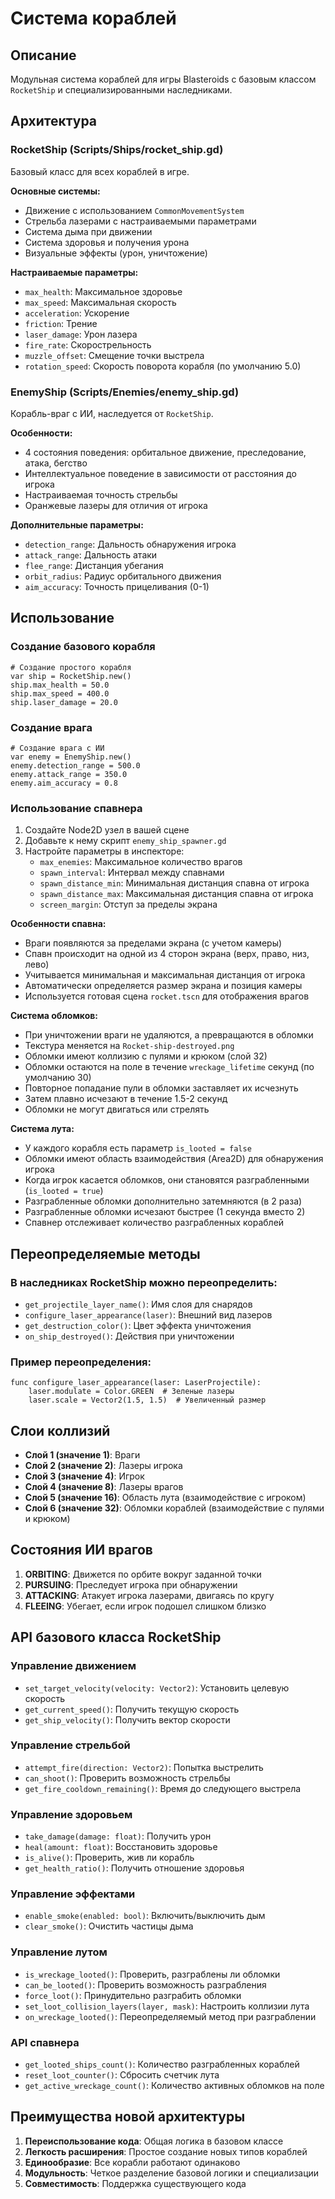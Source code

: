 # Система кораблей

## Описание

Модульная система кораблей для игры Blasteroids с базовым классом `RocketShip` и специализированными наследниками.

## Архитектура

### RocketShip (Scripts/Ships/rocket_ship.gd)

Базовый класс для всех кораблей в игре.

**Основные системы:**

- Движение с использованием `CommonMovementSystem`
- Стрельба лазерами с настраиваемыми параметрами
- Система дыма при движении
- Система здоровья и получения урона
- Визуальные эффекты (урон, уничтожение)

**Настраиваемые параметры:**

- `max_health`: Максимальное здоровье
- `max_speed`: Максимальная скорость
- `acceleration`: Ускорение
- `friction`: Трение
- `laser_damage`: Урон лазера
- `fire_rate`: Скорострельность
- `muzzle_offset`: Смещение точки выстрела
- `rotation_speed`: Скорость поворота корабля (по умолчанию 5.0)

### EnemyShip (Scripts/Enemies/enemy_ship.gd)

Корабль-враг с ИИ, наследуется от `RocketShip`.

**Особенности:**

- 4 состояния поведения: орбитальное движение, преследование, атака, бегство
- Интеллектуальное поведение в зависимости от расстояния до игрока
- Настраиваемая точность стрельбы
- Оранжевые лазеры для отличия от игрока

**Дополнительные параметры:**

- `detection_range`: Дальность обнаружения игрока
- `attack_range`: Дальность атаки
- `flee_range`: Дистанция убегания
- `orbit_radius`: Радиус орбитального движения
- `aim_accuracy`: Точность прицеливания (0-1)

## Использование

### Создание базового корабля

```gdscript
# Создание простого корабля
var ship = RocketShip.new()
ship.max_health = 50.0
ship.max_speed = 400.0
ship.laser_damage = 20.0
```

### Создание врага

```gdscript
# Создание врага с ИИ
var enemy = EnemyShip.new()
enemy.detection_range = 500.0
enemy.attack_range = 350.0
enemy.aim_accuracy = 0.8
```

### Использование спавнера

1. Создайте Node2D узел в вашей сцене
2. Добавьте к нему скрипт `enemy_ship_spawner.gd`
3. Настройте параметры в инспекторе:
   - `max_enemies`: Максимальное количество врагов
   - `spawn_interval`: Интервал между спавнами
   - `spawn_distance_min`: Минимальная дистанция спавна от игрока
   - `spawn_distance_max`: Максимальная дистанция спавна от игрока
   - `screen_margin`: Отступ за пределы экрана

**Особенности спавна:**

- Враги появляются за пределами экрана (с учетом камеры)
- Спавн происходит на одной из 4 сторон экрана (верх, право, низ, лево)
- Учитывается минимальная и максимальная дистанция от игрока
- Автоматически определяется размер экрана и позиция камеры
- Используется готовая сцена `rocket.tscn` для отображения врагов

**Система обломков:**

- При уничтожении враги не удаляются, а превращаются в обломки
- Текстура меняется на `Rocket-ship-destroyed.png`
- Обломки имеют коллизию с пулями и крюком (слой 32)
- Обломки остаются на поле в течение `wreckage_lifetime` секунд (по умолчанию 30)
- Повторное попадание пули в обломки заставляет их исчезнуть
- Затем плавно исчезают в течение 1.5-2 секунд
- Обломки не могут двигаться или стрелять

**Система лута:**

- У каждого корабля есть параметр `is_looted = false`
- Обломки имеют область взаимодействия (Area2D) для обнаружения игрока
- Когда игрок касается обломков, они становятся разграбленными (`is_looted = true`)
- Разграбленные обломки дополнительно затемняются (в 2 раза)
- Разграбленные обломки исчезают быстрее (1 секунда вместо 2)
- Спавнер отслеживает количество разграбленных кораблей

## Переопределяемые методы

### В наследниках RocketShip можно переопределить:

- `get_projectile_layer_name()`: Имя слоя для снарядов
- `configure_laser_appearance(laser)`: Внешний вид лазеров
- `get_destruction_color()`: Цвет эффекта уничтожения
- `on_ship_destroyed()`: Действия при уничтожении

### Пример переопределения:

```gdscript
func configure_laser_appearance(laser: LaserProjectile):
    laser.modulate = Color.GREEN  # Зеленые лазеры
    laser.scale = Vector2(1.5, 1.5)  # Увеличенный размер
```

## Слои коллизий

- **Слой 1 (значение 1)**: Враги
- **Слой 2 (значение 2)**: Лазеры игрока
- **Слой 3 (значение 4)**: Игрок
- **Слой 4 (значение 8)**: Лазеры врагов
- **Слой 5 (значение 16)**: Область лута (взаимодействие с игроком)
- **Слой 6 (значение 32)**: Обломки кораблей (взаимодействие с пулями и крюком)

## Состояния ИИ врагов

1. **ORBITING**: Движется по орбите вокруг заданной точки
2. **PURSUING**: Преследует игрока при обнаружении
3. **ATTACKING**: Атакует игрока лазерами, двигаясь по кругу
4. **FLEEING**: Убегает, если игрок подошел слишком близко

## API базового класса RocketShip

### Управление движением

- `set_target_velocity(velocity: Vector2)`: Установить целевую скорость
- `get_current_speed()`: Получить текущую скорость
- `get_ship_velocity()`: Получить вектор скорости

### Управление стрельбой

- `attempt_fire(direction: Vector2)`: Попытка выстрелить
- `can_shoot()`: Проверить возможность стрельбы
- `get_fire_cooldown_remaining()`: Время до следующего выстрела

### Управление здоровьем

- `take_damage(damage: float)`: Получить урон
- `heal(amount: float)`: Восстановить здоровье
- `is_alive()`: Проверить, жив ли корабль
- `get_health_ratio()`: Получить отношение здоровья

### Управление эффектами

- `enable_smoke(enabled: bool)`: Включить/выключить дым
- `clear_smoke()`: Очистить частицы дыма

### Управление лутом

- `is_wreckage_looted()`: Проверить, разграблены ли обломки
- `can_be_looted()`: Проверить возможность разграбления
- `force_loot()`: Принудительно разграбить обломки
- `set_loot_collision_layers(layer, mask)`: Настроить коллизии лута
- `on_wreckage_looted()`: Переопределяемый метод при разграблении

### API спавнера

- `get_looted_ships_count()`: Количество разграбленных кораблей
- `reset_loot_counter()`: Сбросить счетчик лута
- `get_active_wreckage_count()`: Количество активных обломков на поле

## Преимущества новой архитектуры

1. **Переиспользование кода**: Общая логика в базовом классе
2. **Легкость расширения**: Простое создание новых типов кораблей
3. **Единообразие**: Все корабли работают одинаково
4. **Модульность**: Четкое разделение базовой логики и специализации
5. **Совместимость**: Поддержка существующего кода
